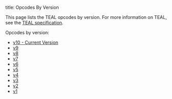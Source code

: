 title: Opcodes By Version

This page lists the TEAL opcodes by version. For more information on TEAL, see the [TEAL specification](../specification/).

Opcodes by version:

- [v10 - Current Version](v10.md)
- [v9](v9.md)
- [v8](v8.md)
- [v7](v7.md)
- [v6](v6.md)
- [v5](v5.md)
- [v4](v4.md)
- [v3](v3.md)
- [v2](v2.md)
- [v1](v1.md)
